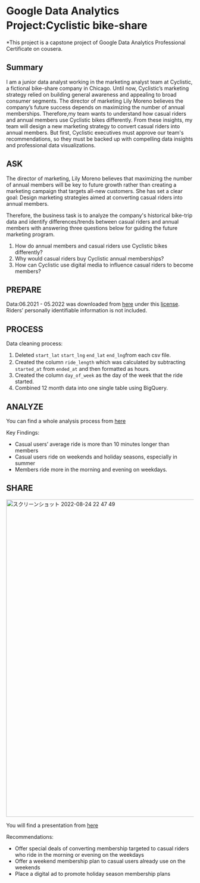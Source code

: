 # Google Data Analytics Project:Cyclistic bike-share　

*This project is a capstone project of Google Data Analytics Professional Certificate on cousera.

## Summary
I am a junior data analyst working in the marketing analyst team at Cyclistic, a fictional bike-share company in Chicago. 
Until now, Cyclistic’s marketing strategy relied on building general awareness and appealing to broad consumer segments. 
The director of marketing Lily Moreno believes the company’s future success depends on maximizing the number of annual memberships. 
Therefore,my team wants to understand how casual riders and annual members use Cyclistic bikes differently. From these insights,
my team will design a new marketing strategy to convert casual riders into annual members. But first, Cyclistic executives
must approve our team's recommendations, so they must be backed up with compelling data insights and professional data
visualizations. 

## ASK
The director of marketing, Lily Moreno believes that maximizing the number of annual members will be key to future growth rather than creating a marketing campaign that targets all-new customers. She has set a clear goal: Design marketing strategies aimed at converting casual riders into annual members. 

Therefore, the business task is to analyze the company's historical bike-trip data and identify differences/trends between casual riders and annual members with answering three questions below for guiding the future marketing program. 
 
1. How do annual members and casual riders use Cyclistic bikes differently?
2. Why would casual riders buy Cyclistic annual memberships?
3. How can Cyclistic use digital media to influence casual riders to become members?

## PREPARE    
Data:06.2021 - 05.2022 was downloaded from [here](https://divvy-tripdata.s3.amazonaws.com/index.html) under this [license](https://ride.divvybikes.com/data-license-agreement). Riders’ personally identifiable information is not included.

## PROCESS
Data cleaning process: 
1. Deleted `start_lat`	`start_lng`	`end_lat`	`end_lng`from each csv file.
2. Created the column `ride_length` which was calculated by subtracting　`started_at` from `ended_at` and then formatted as hours. 
3. Created the column `day_of_week` as the day of the week that the ride started.   
4. Combined 12 month data into one single table using BigQuery.

## ANALYZE
You can find a whole analysis process from [here](https://github.com/ooneri/Google-Data-Analytics_Cyclistic/blob/main/Analyze.sql)

Key Findings: 
- Casual users’ average ride is more than 10 minutes longer than members
- Casual users ride on weekends and holiday seasons, especially in summer
- Members ride more in the morning and evening on weekdays.

## SHARE

<img width="852" alt="スクリーンショット 2022-08-24 22 47 49" src="https://user-images.githubusercontent.com/27768556/186606198-8ecb92c7-37cd-4bec-bc6d-91d49cc085d4.png">

You will find a presentation from [here](https://docs.google.com/presentation/d/1GDMy8ohbnWCLAIxgxZ-mgp6IN6YnT62TezRtIEA3BeI/edit?usp=sharing)

Recommendations:
- Offer special deals of converting membership targeted to casual riders who ride in the morning or evening on the weekdays
- Offer a weekend membership plan to casual users already use on the weekends
- Place a digital ad to promote holiday season membership plans
